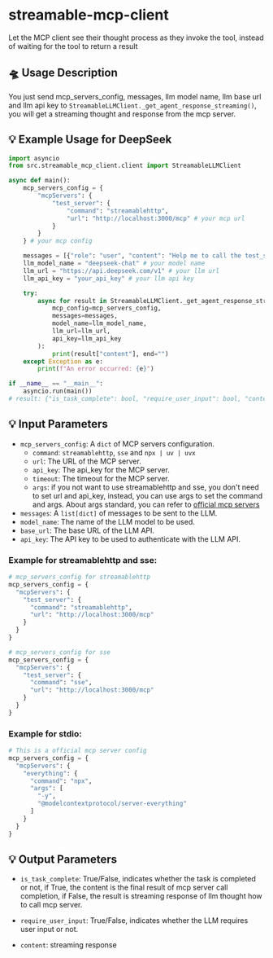 # streamable-mcp-client
Let the MCP client see their thought process as they invoke the tool, instead of waiting for the tool to return a result

## 🛸 Usage Description
You just send mcp_servers_config, messages, llm model name, llm base url and llm api key to `StreamableLLMClient._get_agent_response_streaming()`, you will get a streaming thought and response from the mcp server.

## 💡 Example Usage for DeepSeek
```python
import asyncio
from src.streamable_mcp_client.client import StreamableLLMClient

async def main():
    mcp_servers_config = {
        "mcpServers": {
            "test_server": {
                "command": "streamablehttp",
                "url": "http://localhost:3000/mcp" # your mcp url
            }
        }
    } # your mcp config

    messages = [{"role": "user", "content": "Help me to call the test_server"}]
    llm_model_name = "deepseek-chat" # your model name
    llm_url = "https://api.deepseek.com/v1" # your llm url
    llm_api_key = "your_api_key" # your llm api key

    try:
        async for result in StreamableLLMClient._get_agent_response_streaming(
            mcp_config=mcp_servers_config, 
            messages=messages,
            model_name=llm_model_name, 
            llm_url=llm_url, 
            api_key=llm_api_key
        ):
            print(result["content"], end="")
    except Exception as e:
        print(f"An error occurred: {e}")

if __name__ == "__main__":
    asyncio.run(main())
# result: {"is_task_complete": bool, "require_user_input": bool, "content": "streaming response"}

```

## 💡 Input Parameters
- `mcp_servers_config`: A `dict` of MCP servers configuration.
   - `command`: `streamablehttp`, `sse` and `npx | uv | uvx`
   - `url`: The URL of the MCP server.
   - `api_key`: The api_key for the MCP server.
   - `timeout`: The timeout for the MCP server.
   - `args`: if you not want to use streamablehttp and sse, you don't need to set url and api_key, instead, you can use args to set the command and args. About args standard, you can refer to [official mcp servers](https://github.com/modelcontextprotocol/servers)
- `messages`: A `list[dict]` of messages to be sent to the LLM.
- `model_name`: The name of the LLM model to be used.
- `base_url`: The base URL of the LLM API.
- `api_key`: The API key to be used to authenticate with the LLM API.

### Example for streamablehttp and sse:
```python
# mcp_servers_config for streamablehttp
mcp_servers_config = {
  "mcpServers": {
    "test_server": {
      "command": "streamablehttp",
      "url": "http://localhost:3000/mcp"
    }
  }
}

# mcp_servers_config for sse
mcp_servers_config = {
  "mcpServers": {
    "test_server": {
      "command": "sse",
      "url": "http://localhost:3000/mcp"
    }
  }
}
```

### Example for stdio:
```python
# This is a official mcp server config
mcp_servers_config = {
  "mcpServers": {
    "everything": {
      "command": "npx",
      "args": [
        "-y",
        "@modelcontextprotocol/server-everything"
      ]
    }
  }
}
```

## 💡 Output Parameters
- `is_task_complete`: True/False, indicates whether the task is completed or not, if True, the content is the final result of mcp server call completion, if False, the result is streaming response of llm thought how to call mcp server.

- `require_user_input`: True/False, indicates whether the LLM requires user input or not.

- `content`: streaming response